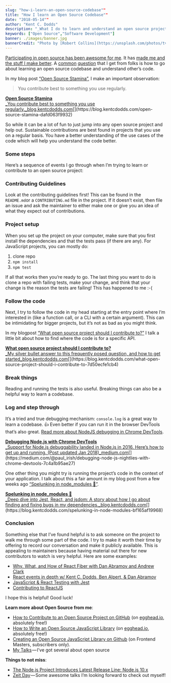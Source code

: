 ```yaml
---
slug: "how-i-learn-an-open-source-codebase""
title: "How I learn an Open Source Codebase""
date: "2018-05-14""
author: "Kent C. Dodds"
description: "_What I do to learn and understand an open source project to which I want to contribute._"
keywords: ["Open Source","Software Development"]
banner: ./images/banner.jpg
bannerCredit: "Photo by [Robert Collins](https://unsplash.com/photos/tvc5imO5pXk?utm_source=unsplash&utm_medium=referral&utm_content=creditCopyText) on [Unsplash](https://unsplash.com/search/photos/community?utm_source=unsplash&utm_medium=referral&utm_content=creditCopyText)"
---
```


[Participating in open source has been awesome for me](https://blog.kentcdodds.com/how-getting-into-open-source-has-been-awesome-for-me-8480cd756a80).
It has
[made me and the stuff I make better](https://www.youtube.com/watch?v=6mtPPkKchcQ&list=PLV5CVI1eNcJgNqzNwcs4UKrlJdhfDjshf).
A [common](https://github.com/kentcdodds/ama/issues/57)
[question](https://github.com/kentcdodds/ama/issues/264) that I get from folks
is how to go about learning an open source codebase and understand other’s code.

In my blog post
[“Open Source Stamina”](https://medium.com/@kentcdodds/open-source-stamina-dafd063f9932),
I make an important observation:

> You contribute best to something you use regularly.

[**Open Source Stamina**  
\_You contribute best to something you use regularly.\_blog.kentcdodds.com](https://blog.kentcdodds.com/open-source-stamina-dafd063f9932 'https://blog.kentcdodds.com/open-source-stamina-dafd063f9932')[](https://blog.kentcdodds.com/open-source-stamina-dafd063f9932)

So while it can be a lot of fun to just jump into any open source project and
help out. Sustainable contributions are best found in projects that you use on a
regular basis. You have a better understanding of the use cases of the code
which will help you understand the code better.

### Some steps

Here’s a sequence of events I go through when I’m trying to learn or contribute
to an open source project:

### Contributing Guidelines

Look at the contributing guidelines first! This can be found in the
`README.md`or a `CONTRIBUTING.md` file in the project. If it doesn’t exist, then
file an issue and ask the maintainer to either make one or give you an idea of
what they expect out of contributions.

### Project setup

When you set up the project on your computer, make sure that you first install
the dependencies and that the tests pass (if there are any). For JavaScript
projects, you can mostly do:

1.  clone repo
2.  `npm install`
3.  `npm test`

If all that works then you’re ready to go. The last thing you want to do is
clone a repo with failing tests, make your change, and think that your change is
the reason the tests are failing! This has happened to me :-(

### Follow the code

Next, I try to follow the code in my head starting at the entry point where I’m
interested in (like a function call, or a CLI with a certain argument). This can
be intimidating for bigger projects, but it’s not as bad as you might think.

In my blogpost
[“What open source project should I contribute to?”](https://medium.com/@kentcdodds/what-open-source-project-should-i-contribute-to-7d50ecfe1cb4)
I talk a little bit about how to find where the code is for a specific API.

[**What open source project should I contribute to?**  
\_My silver bullet answer to this frequently posed question, and how to get started_blog.kentcdodds.com](https://blog.kentcdodds.com/what-open-source-project-should-i-contribute-to-7d50ecfe1cb4 'https://blog.kentcdodds.com/what-open-source-project-should-i-contribute-to-7d50ecfe1cb4')[](https://blog.kentcdodds.com/what-open-source-project-should-i-contribute-to-7d50ecfe1cb4)

### Break things

Reading and running the tests is also useful. Breaking things can also be a
helpful way to learn a codebase.

### Log and step through

It’s a tried and true debugging mechanism: `console.log` is a great way to learn
a codebase. 👍 Even better if you can run it in the browser DevTools that’s also
great.
[Read more about NodeJS debugging in Chrome DevTools](https://medium.com/@paul_irish/debugging-node-js-nightlies-with-chrome-devtools-7c4a1b95ae27).

[**Debugging Node.js with Chrome DevTools**  
\_Support for Node.js debuggability landed in Node.js in 2016. Here’s how to get up and running. (Post updated Jan 2018)\_medium.com](https://medium.com/@paul_irish/debugging-node-js-nightlies-with-chrome-devtools-7c4a1b95ae27 'https://medium.com/@paul_irish/debugging-node-js-nightlies-with-chrome-devtools-7c4a1b95ae27')[](https://medium.com/@paul_irish/debugging-node-js-nightlies-with-chrome-devtools-7c4a1b95ae27)

One other thing you might try is running the project’s code in the context of
your application. I talk about this a fair amount in my blog post from a few
weeks ago
[“Spelunking in node_modules 👷”](https://blog.kentcdodds.com/spelunking-in-node-modules-bf165af19968).

[**Spelunking in node_modules 👷**  
\_Deep dive into Jest, React, and jsdom: A story about how I go about finding and fixing bugs in my dependencies.\_blog.kentcdodds.com](https://blog.kentcdodds.com/spelunking-in-node-modules-bf165af19968 'https://blog.kentcdodds.com/spelunking-in-node-modules-bf165af19968')[](https://blog.kentcdodds.com/spelunking-in-node-modules-bf165af19968)

### Conclusion

Something else that I’ve found helpful is to ask someone on the project to walk
me through some part of the code. I try to make it worth their time by offering
to record our conversation and make it publicly available. This is appealing to
maintainers because having material out there for new contributors to watch is
very helpful. Here are some examples:

- [Why, What, and How of React Fiber with Dan Abramov and Andrew Clark](https://www.youtube.com/watch?v=crM1iRVGpGQ&list=PLV5CVI1eNcJi8sor_aQ2AzOeQ3On3suOr)
- [React events in depth w/ Kent C. Dodds, Ben Alpert, & Dan Abramov](https://www.youtube.com/watch?v=dRo_egw7tBc&list=PLV5CVI1eNcJi8sor_aQ2AzOeQ3On3suOr)
- [JavaScript & React Testing with Jest](https://www.youtube.com/watch?v=i31VtyJSM-I&list=PLV5CVI1eNcJi8sor_aQ2AzOeQ3On3suOr)
- [Contributing to ReactJS](https://www.youtube.com/watch?v=wUpPsEcGsg8&list=PLV5CVI1eNcJi8sor_aQ2AzOeQ3On3suOr)

I hope this is helpful! Good luck!

**Learn more about Open Source from me**:

- [How to Contribute to an Open Source Project on GitHub](http://kcd.im/pull-request)
  (on [egghead.io](http://egghead.io/), absolutely free!)
- [How to Write an Open Source JavaScript Library](http://kcd.im/write-oss) (on
  [egghead.io](http://egghead.io/), absolutely free!)
- [Creating an Open Source JavaScript Library on Github](https://frontendmasters.com/courses/open-source/)
  (on Frontend Masters, subscribers only).
- [My Talks](https://kentcdodds.com/talks/) — I’ve got several about open source

**Things to not miss**:

- [The Node.js Project Introduces Latest Release Line: Node.js 10.x](https://medium.com/the-node-js-collection/the-node-js-project-introduces-latest-release-line-node-js-10-x-bf07abfa9076)
- [Zeit Day](https://zeit.co/day) — Some awesome talks I’m looking forward to
  check out myself!
